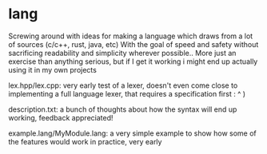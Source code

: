 # lang


Screwing around with ideas for making a language which draws from a lot of sources (c/c++, rust, java, etc)  With the goal of speed and safety without sacrificing readability and simplicity wherever possible.. More just an exercise than anything serious, but if I get it working i might end up actually using it in my own projects


lex.hpp/lex.cpp: very early test of a lexer, doesn't even come close to implementing a full language lexer, that requires a specification first : ^ )


description.txt: a bunch of thoughts about how the syntax will end up working, feedback appreciated!


example.lang/MyModule.lang: a very simple example to show how some of the features would work in practice, very early
